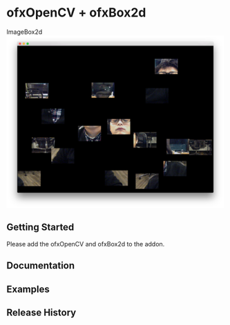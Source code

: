 # ofxOpenCV + ofxBox2d

ImageBox2d
!["ImageBox2d"](cap1.png "ImageBox2d")

## Getting Started
Please add the ofxOpenCV and ofxBox2d to the addon.

## Documentation

## Examples

## Release History
